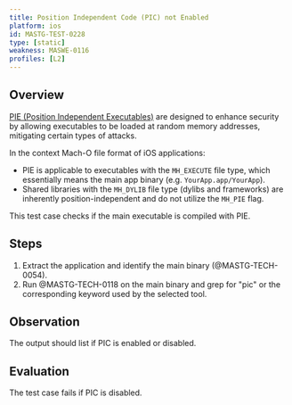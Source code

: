 ```yaml
---
title: Position Independent Code (PIC) not Enabled
platform: ios
id: MASTG-TEST-0228
type: [static]
weakness: MASWE-0116
profiles: [L2]
---
```


## Overview

[PIE (Position Independent Executables)](../../../Document/0x04h-Testing-Code-Quality.md/#position-independent-code) are designed to enhance security by allowing executables to be loaded at random memory addresses, mitigating certain types of attacks.

In the context Mach-O file format of iOS applications:

- PIE is applicable to executables with the `MH_EXECUTE` file type, which essentially means the main app binary (e.g. `YourApp.app/YourApp`).
- Shared libraries with the `MH_DYLIB` file type (dylibs and frameworks) are inherently position-independent and do not utilize the `MH_PIE` flag.

This test case checks if the main executable is compiled with PIE.

## Steps

1. Extract the application and identify the main binary (@MASTG-TECH-0054).
2. Run @MASTG-TECH-0118 on the main binary and grep for "pic" or the corresponding keyword used by the selected tool.

## Observation

The output should list if PIC is enabled or disabled.

## Evaluation

The test case fails if PIC is disabled.
